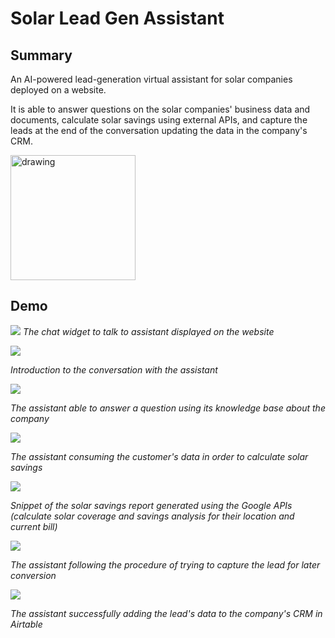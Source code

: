 # Solar Lead Gen Assistant

## Summary
An AI-powered lead-generation virtual assistant for solar companies deployed on a website.

It is able to answer questions on the solar companies' business data and documents, calculate solar savings using external APIs, and capture the leads at the end of the conversation updating the data in the company's CRM.

<img src="images/intro.png" alt="drawing" width="200"/>

## Demo
![](images/chatwidget.png)
*The chat widget to talk to assistant displayed on the website*


![](images/intro.png)

*Introduction to the conversation with the assistant*


![](images/kb.png)

*The assistant able to answer a question using its knowledge base about the company*


![](images/calculation.png)

*The assistant consuming the customer's data in order to calculate solar savings*


![](images/calculations2.png)

*Snippet of the solar savings report generated using the Google APIs (calculate solar coverage and savings analysis for their location and current bill)*


![](images/leadcapture.png)

*The assistant following the procedure of trying to capture the lead for later conversion*


![](images/airtablecrm.png)

*The assistant successfully adding the lead's data to the company's CRM in Airtable*

